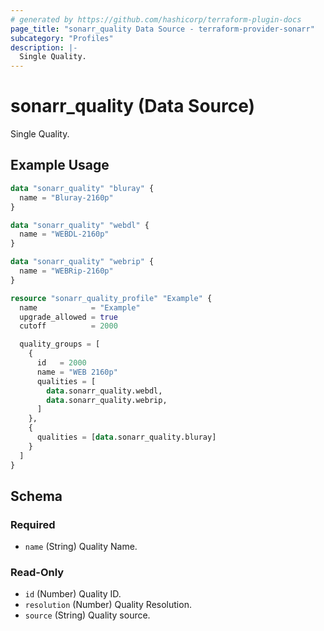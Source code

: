 ```yaml
---
# generated by https://github.com/hashicorp/terraform-plugin-docs
page_title: "sonarr_quality Data Source - terraform-provider-sonarr"
subcategory: "Profiles"
description: |-
  Single Quality.
---
```


# sonarr_quality (Data Source)

<!-- subcategory:Profiles -->Single Quality.

## Example Usage

```terraform
data "sonarr_quality" "bluray" {
  name = "Bluray-2160p"
}

data "sonarr_quality" "webdl" {
  name = "WEBDL-2160p"
}

data "sonarr_quality" "webrip" {
  name = "WEBRip-2160p"
}

resource "sonarr_quality_profile" "Example" {
  name            = "Example"
  upgrade_allowed = true
  cutoff          = 2000

  quality_groups = [
    {
      id   = 2000
      name = "WEB 2160p"
      qualities = [
        data.sonarr_quality.webdl,
        data.sonarr_quality.webrip,
      ]
    },
    {
      qualities = [data.sonarr_quality.bluray]
    }
  ]
}
```

<!-- schema generated by tfplugindocs -->
## Schema

### Required

- `name` (String) Quality Name.

### Read-Only

- `id` (Number) Quality  ID.
- `resolution` (Number) Quality Resolution.
- `source` (String) Quality source.


